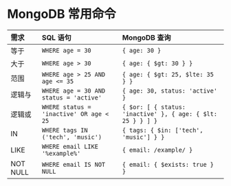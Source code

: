 # MongoDB 常用命令

| 需求 | SQL 语句 | MongoDB 查询 |
| :--- | :--- | :--- |
| 等于 | `WHERE age = 30` | `{ age: 30 }` |
| 大于 | `WHERE age > 30` | `{ age: { $gt: 30 } }` |
| 范围 | `WHERE age > 25 AND age <= 35` | `{ age: { $gt: 25, $lte: 35 } }` |
| 逻辑与 | `WHERE age = 30 AND status = 'active'` | `{ age: 30, status: 'active' }` |
| 逻辑或 | `WHERE status = 'inactive' OR age < 25` | `{ $or: [ { status: 'inactive' }, { age: { $lt: 25 } } ] }` |
| IN | `WHERE tags IN ('tech', 'music')` | `{ tags: { $in: ['tech', 'music'] } }` |
| LIKE | `WHERE email LIKE '%example%'` | `{ email: /example/ }` |
| NOT NULL | `WHERE email IS NOT NULL` | `{ email: { $exists: true } }` |
